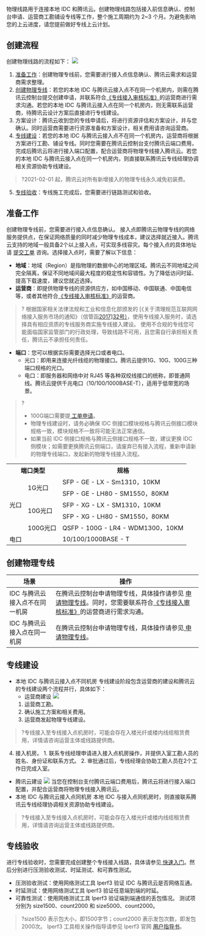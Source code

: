 物理线路用于连接本地 IDC 和腾讯云。创建物理线路包括接入前信息确认、控制台申请、运营商工勘铺设专线等工作，整个施工周期约为 2~3 个月。为避免影响您的上云进度，请您提前做好专线上云计划。

## 创建流程
创建物理线路的流程如下：
![](https://main.qcloudimg.com/raw/73df39f99f1c636653fa8a18032bb381.png)
1. [准备工作](#preparatorywork)：创建物理专线前，您需要进行接入点信息确认、腾讯云需求和运营商需求整理。
2. [创建物理专线](#Creatededicatedline)：若您的本地 IDC 与腾讯云接入点不在同一个机房内，则需在腾讯云控制台提交创建申请，并联系符合[《专线接入审核标准》](https://cloud.tencent.com/document/product/216/45875)的运营商进行需求沟通。若您的本地 IDC 与腾讯云接入点在同一个机房内，则无需联系运营商，待腾讯云设计方案后直接进行专线建设。
3. 方案设计：腾讯云收到您的专线申请后，将进行资源评估和方案设计，并与您确认。同时运营商需要进行资源准备和方案设计，相关费用请咨询运营商。
4. [专线建设](#Railwayconstruction)：若您的本地 IDC 与腾讯云接入点不在同一个机房内，运营商将根据方案进行工勘、铺设专线。同时您需要在腾讯云控制台支付腾讯云端口费用，完成后腾讯云将进行接入端口配置，配合运营商将物理专线接入腾讯云。若您的本地 IDC 与腾讯云接入点在同一个机房内，则直接联系腾讯云专线经理协调相关资源协助专线建设。
>?2021-02-01 起，腾讯云对所有新增接入的物理专线永久减免初装费。
> 
5. [专线验收](#Specialacceptance)：专线施工完成后，您需要进行链路测试和验收。

## 准备工作[](id:preparatorywork)
创建物理专线前，您需要进行接入点信息确认。
接入点即腾讯云物理专线的网络服务提供点，在保证网络质量的同时减少物理专线成本，建议选择就近接入。腾讯云支持的地域一般具备2个以上接入点，可实现多线容灾。每个接入点的具体地址请 [提交工单](https://console.cloud.tencent.com/workorder/category) 咨询。选择接入点时，需要了解以下信息：
- **地域**：地域（Region）是指物理的数据中心的地理区域。腾讯云不同地域之间完全隔离，保证不同地域间最大程度的稳定性和容错性。为了降低访问时延、提高下载速度，建议您就近选择。
- **运营商**：即提供物理专线的资源供应方，如中国移动、中国联通、中国电信等，或者其他符合[《专线接入审核标准》](https://cloud.tencent.com/document/product/216/45875)的运营商。
>? 根据国家相关法律法规和工业和信息化部颁发的 [《关于清理规范互联网网络接入服务市场的通知》（信管函[2017\]32号）](http://www.scio.gov.cn/xwfbh/xwbfbh/wqfbh/35861/36970/xgzc36976/Document/1559330/1559330.htm)，使用专线接入服务时，请选择具有相应资质的专线服务商实施专线接入建设。
> 使用不合规的专线您可能面临国家监管部门的行政处理，导致线路不可用，且您需自行承担相关责任，腾讯云不承担任何责任。
>
- **端口**：您可以根据实际需要选择光口或者电口。
  - 光口：即用来连接光纤线缆的物理接口。腾讯云提供1G、10G、100G三种端口规格的光口。
  - 电口：即服务器和网络中对 RJ45 等各种双绞线接口的统称，即普通网线。腾讯云提供千兆电口（10/100/1000BASE-T），适用于低带宽的场景。
>?
>- 100G端口需要提[ 工单申请](https://console.cloud.tencent.com/workorder/category)。
>- 物理专线建设时，请务必确保 IDC 侧接口模块规格与腾讯云侧接口模块规格一致，模块规格不一致将可能无法正常通信。
> - 如果当前 IDC 侧接口规格与腾讯云侧接口规格不一致，建议更换 IDC 侧模块；如需要更换腾讯云侧端口，请废弃已有接入流程，重新申请新的物理专线端口，发起新的物理专线接入流程。
>
<table>
  <tr>
	<th colspan="2">端口类型</th>
	<th>规格</th>
	<tr>
	<td rowspan="5">光口</td>
	<td rowspan="2">1G光口
	</td>
	<td colspan="2">SFP - GE - LX - Sm1310，10KM</td>
	</tr>
	<tr>
	<td>SFP - GE - LH80 - SM1550，80KM</td>
	</tr>
		<tr>
	<td rowspan="2">10G光口
	</td>
	<td>SFP - XG - LX - SM1310，10KM</td>
	</tr>
	<tr>
	<td>SFP - XG - LH80 - SM1550，80KM</td>
	</tr>
		<tr>
	<td>100G光口
	</td>
	<td >QSFP - 100G - LR4 - WDM1300，10KM</td>
	</tr>
		<tr>
	<td colspan="2"> 电口</td>
	<td > 10/100/1000BASE - T</td>
	</tr>
	<tr>
</table>


## 创建物理专线[](id:Creatededicatedline)

| 场景 | 操作|
|---------|---------|
| IDC 与腾讯云接入点不在同一机房 | 在腾讯云控制台申请物理专线，具体操作请参见 [申请物理专线](https://cloud.tencent.com/document/product/216/19244)。同时，您需要联系符合[《专线接入审核标准》](https://cloud.tencent.com/document/product/216/45875)的运营商进行需求沟通。 |
| IDC 与腾讯云接入点在同一机房| 在腾讯云控制台申请物理专线，具体操作请参见[ 申请物理专线](https://cloud.tencent.com/document/product/216/19244)。 |

## 专线建设[](id:Railwayconstruction)
- 本地 IDC 与腾讯云接入点不同机房
专线建设阶段包含运营商的建设和腾讯云的专线建设两个流程并行，具体如下：
  - 运营商建设
    ![](https://main.qcloudimg.com/raw/2b2cda7fea66bf8f0747c3847ecad234.png)
   1. 运营商工勘。
   2. 确认施工方案和相关费用。
   3. 运营商发起物理专线建设。
>?专线接入至专线接入点机房时，可能会存在入楼光纤或楼内线缆租赁费用，详情请咨询运营主体或线路提供商。
   4. 接入机房。
     1. 联系专线经理申请进入接入点机房操作，并提供入室工勘人员的姓名、身份证和联系方式。
     2. 审批通过后，专线经理会协助工勘人员在2个工作日完成入室。
 - 腾讯云建设
   ![](https://main.qcloudimg.com/raw/772438dca47d158fbf08f157badfa5aa.png)
	 当您在控制台支付腾讯云端口费用后，腾讯云将进行接入端口配置，并配合运营商将物理专线接入腾讯云。
- 本地 IDC 与腾讯云接入点同机房
 本地 IDC 与接入点同机房时，则直接联系腾讯云专线经理协调相关资源协助专线建设。
>?专线接入至专线接入点机房时，可能会存在入楼光纤或楼内线缆租赁费用，详情请咨询运营主体或线路提供商。

## 专线验收[](id:Specialacceptance)
进行专线验收时，您需要完成创建整个专线接入线路，具体请参见[ 快速入门](https://cloud.tencent.com/document/product/216/7557)。然后分别进行压测验收测试、时延测试、和可靠性测试。
- 压测验收测试：使用网络测试工具 Iperf3 验证 IDC 与腾讯云是否网络互通。
- 时延测试：使用网络测试工具 Iperf3 验证任意端到端的时延。
- 可靠性测试：使用网络测试工具 Iperf3 验证端到端通信的丢包情况。
   测试项分别为 size1500、count2000 和 size5000、count2000。
>?size1500 表示包大小，即1500字节；count2000 表示发包次数，即发包2000次。
	 Iperf3 工具相关操作指导请参见 Iperf3 官网 [用户指导书](https://iperf.fr/iperf-doc.php#3doc)。


